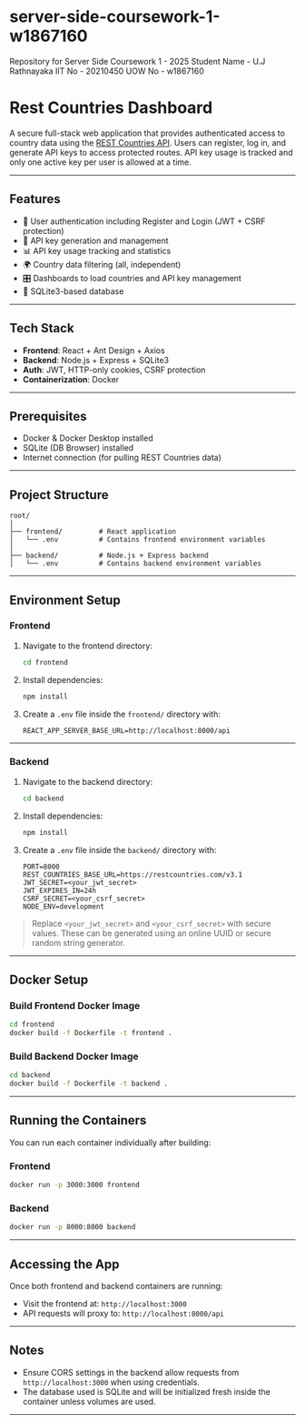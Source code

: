 # server-side-coursework-1-w1867160
Repository for Server Side Coursework 1 - 2025
Student Name - U.J Rathnayaka
IIT No - 20210450
UOW No - w1867160

# Rest Countries Dashboard

A secure full-stack web application that provides authenticated access to country data using the [REST Countries API](https://restcountries.com). Users can register, log in, and generate API keys to access protected routes. API key usage is tracked and only one active key per user is allowed at a time.

---

## Features

- 🔐 User authentication including Register and Login (JWT + CSRF protection)
- 🔑 API key generation and management
- 📊 API key usage tracking and statistics
- 🌍 Country data filtering (all, independent)
- 🎛️ Dashboards to load countries and API key management
- 💾 SQLite3-based database

---

## Tech Stack

- **Frontend**: React + Ant Design + Axios
- **Backend**: Node.js + Express + SQLite3
- **Auth**: JWT, HTTP-only cookies, CSRF protection
- **Containerization**: Docker

---

## Prerequisites

- Docker & Docker Desktop installed
- SQLite (DB Browser) installed 
- Internet connection (for pulling REST Countries data)

---

## Project Structure

```
root/
│
├── frontend/         # React application
│   └── .env          # Contains frontend environment variables
│
├── backend/          # Node.js + Express backend
│   └── .env          # Contains backend environment variables
 ```
 
---

## Environment Setup

### Frontend

1. Navigate to the frontend directory:

   ```bash
   cd frontend
   ```

2. Install dependencies:

   ```bash
   npm install
   ```

3. Create a `.env` file inside the `frontend/` directory with:

   ```
   REACT_APP_SERVER_BASE_URL=http://localhost:8000/api
   ```

---

### Backend

1. Navigate to the backend directory:

   ```bash
   cd backend
   ```

2. Install dependencies:

   ```bash
   npm install
   ```

3. Create a `.env` file inside the `backend/` directory with:

   ```
   PORT=8000
   REST_COUNTRIES_BASE_URL=https://restcountries.com/v3.1
   JWT_SECRET=<your_jwt_secret>
   JWT_EXPIRES_IN=24h
   CSRF_SECRET=<your_csrf_secret>
   NODE_ENV=development
   ```

> Replace `<your_jwt_secret>` and `<your_csrf_secret>` with secure values. These can be generated using an online UUID or secure random string generator.

---

## Docker Setup 

### Build Frontend Docker Image

```bash
cd frontend
docker build -f Dockerfile -t frontend .
```

### Build Backend Docker Image

```bash
cd backend
docker build -f Dockerfile -t backend .
```

---

## Running the Containers

You can run each container individually after building:

### Frontend

```bash
docker run -p 3000:3000 frontend
```

### Backend

```bash
docker run -p 8000:8000 backend
```

---

## Accessing the App

Once both frontend and backend containers are running:

- Visit the frontend at: `http://localhost:3000`
- API requests will proxy to: `http://localhost:8000/api`

---

## Notes

- Ensure CORS settings in the backend allow requests from `http://localhost:3000` when using credentials.
- The database used is SQLite and will be initialized fresh inside the container unless volumes are used.

---